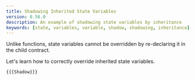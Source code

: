 ```yaml
---
title: Shadowing Inherited State Variables
version: 0.56.0
description: An example of shadowing state variables by inheritance
keywords: [state, variables, variable, shadow, shadowing, inheritance]
---
```


Unlike functions, state variables cannot be overridden by re-declaring it
in the child contract.

Let's learn how to correctly override inherited state variables.

```solidity
{{{Shadow}}}
```
